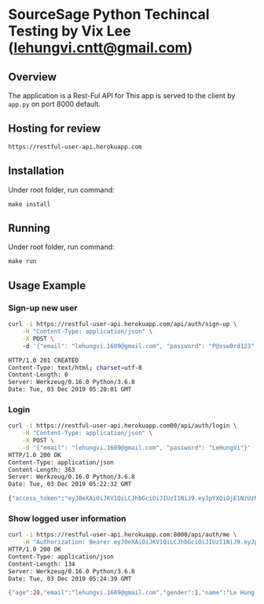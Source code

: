 # SourceSage Python Techincal Testing by Vix Lee (lehungvi.cntt@gmail.com)

## Overview
The application is a Rest-Ful API for
This app is served to the client by `app.py` on port 8000 default.

## Hosting for review

```URL
https://restful-user-api.herokuapp.com
```

## Installation
Under root folder, run command:
```
make install
```

## Running
Under root folder, run command:
```
make run
```
## Usage Example

### Sign-up new user

```bash
curl -i https://restful-user-api.herokuapp.com/api/auth/sign-up \
    -H "Content-Type: application/json" \
    -X POST \ 
    -d '{"email": "lehungvi.1609@gmail.com", "password": "P@ssw0rd123","age": 28,"gender": 1,"name": "Le Hung Vi"}'

HTTP/1.0 201 CREATED
Content-Type: text/html; charset=utf-8
Content-Length: 0
Server: Werkzeug/0.16.0 Python/3.6.8
Date: Tue, 03 Dec 2019 05:20:01 GMT

```

### Login

```bash
curl -i https://restful-user-api.herokuapp.com00/api/auth/login \
    -H "Content-Type: application/json" \
    -X POST \
    -d '{"email": "lehungvi.1609@gmail.com", "password": "LeHungVi"}'
HTTP/1.0 200 OK
Content-Type: application/json
Content-Length: 363
Server: Werkzeug/0.16.0 Python/3.6.8
Date: Tue, 03 Dec 2019 05:22:32 GMT

{"access_token":"eyJ0eXAiOiJKV1QiLCJhbGciOiJIUzI1NiJ9.eyJpYXQiOjE1NzUzNTA2NTMsIm5iZiI6MTU3NTM1MDY1MywianRpIjoiYWU1YmE5YzQtNTAyYi00ZmU0LTk4NmMtMDlkOGFhYmIzMmQ1IiwiZXhwIjoxNTc1MzUwNzEzLCJpZGVudGl0eSI6eyJlbWFpbCI6ImxlaHVuZ3ZpLjE2MDlAZ21haWwuY29tIiwicGFzc3dvcmQiOiJMZUh1bmdWaSJ9LCJmcmVzaCI6ZmFsc2UsInR5cGUiOiJhY2Nlc3MifQ.u0_4u6WQYmLyd6NKGkc41EtHCElW8wO_5mrH54bD-9c"}
```
### Show logged user information

```bash
curl -i https://restful-user-api.herokuapp.com:8000/api/auth/me \
    -H "Authorization: Bearer eyJ0eXAiOiJKV1QiLCJhbGciOiJIUzI1NiJ9.eyJpYXQiOjE1NzUzNTA2NTMsIm5iZiI6MTU3NTM1MDY1MywianRpIjoiYWU1YmE5YzQtNTAyYi00ZmU0LTk4NmMtMDlkOGFhYmIzMmQ1IiwiZXhwIjoxNTc1MzUwNzEzLCJpZGVudGl0eSI6eyJlbWFpbCI6ImxlaHVuZ3ZpLjE2MDlAZ21haWwuY29tIiwicGFzc3dvcmQiOiJMZUh1bmdWaSJ9LCJmcmVzaCI6ZmFsc2UsInR5cGUiOiJhY2Nlc3MifQ.u0_4u6WQYmLyd6NKGkc41EtHCElW8wO_5mrH54bD-9c"
HTTP/1.0 200 OK
Content-Type: application/json
Content-Length: 134
Server: Werkzeug/0.16.0 Python/3.6.8
Date: Tue, 03 Dec 2019 05:24:39 GMT

{"age":28,"email":"lehungvi.1609@gmail.com","gender":1,"name":"Le Hung Vi","password":"UjWLeDPmpIorqg1AUn00Oh+kGEYjLlptwcx7iHWQVxk="}
```
